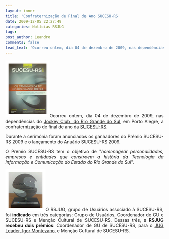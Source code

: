 ```yaml
---
layout: inner
title: 'Confraternização de Final de Ano SUCESU-RS'
date: 2009-12-05 22:27:49
categories: Notícias RSJUG
tags: 
post_author: Leandro
comments: false
lead_text: 'Ocorreu ontem, dia 04 de dezembro de 2009, nas dependências do Jockey Club  do Rio Grande do Sul, em Porto Alegre, a confraternização de final de ano da SUCESU-RS. Durante a cerimônia foram anunciados os ganhadores do Prêmio SUCESU-RS 2009 e o lançamento ...'
---
```


<p style="text-align: justify;"><a href="img/anuario_sucesu_rs_2009.jpg"><img class="alignright size-medium wp-image-416" style="border: 10px solid white;" title="anuario_sucesu_rs_2009" src="img/anuario_sucesu_rs_2009.jpg" alt="" width="121" height="162" /></a>Ocorreu ontem, dia 04 de dezembro de 2009, nas dependências do <a href="http://pt.wikipedia.org/wiki/Jockey_Club_do_Rio_Grande_do_Sul" target="_blank">Jockey Club  do Rio Grande do Sul</a>, em Porto Alegre, a confraternização de final de ano da <a title="SUCESU-RS" href="http://www.rs.sucesu.org.br/" target="_blank">SUCESU-RS</a>.</p>
<p style="text-align: justify;">Durante a cerimônia foram anunciados os ganhadores do Prêmio SUCESU-RS 2009 e o lançamento do Anuário SUCESU-RS 2009.</p>
<p style="text-align: justify;"></p>
<p style="text-align: justify;">O Prêmio SUCESU-RS tem o objetivo de "<em>homenagear personalidades, empresas e entidades que constroem a história da Tecnologia da Informação e Comunicação do Estado do Rio Grande do Sul</em>".</p>
<p style="text-align: justify;"><a href="img/rsjug_mencao_honrosa_sucesu_2009.jpg"><img class="alignleft size-medium wp-image-418" style="border: 10px solid white;" title="rsjug_mencao_honrosa_sucesu_2009" src="img/rsjug_mencao_honrosa_sucesu_2009.jpg" alt="" width="108" height="113" /></a>O RSJUG, grupo de Usuários associado à SUCESU-RS, foi <strong>indicado</strong> em três categorias: Grupo de Usuários, Coordenador de GU e SUCESU-RS e Menção Cultural de SUCESU-RS. Dessas três, <strong>o RSJUG recebeu dois prêmios</strong>: Coordenador de GU de SUCESU-RS, para o <a href="http://www.rsjug.org/?page_id=23" target="_self">JUG Leader, Igor Montezano</a>, e Menção Cultural de SUCESU-RS.</p>
<p style="text-align: justify;"></p>
<p style="text-align: justify;"></p>
<p style="text-align: justify;"></p>